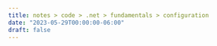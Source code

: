 ```yaml
---
title: notes > code > .net > fundamentals > configuration
date: "2023-05-29T00:00:00-06:00"
draft: false
---
```

